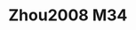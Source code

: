 # Zhou2008 M34
<a name="material" />
<script type="application/ld+json">

  {
    "@context": "https://schema.org/",
    "@type": "ChemicalSubstance",
    "http://purl.org/dc/terms/conformsTo":
      {
        "@type": "CreativeWork",
        "@id": "https://bioschemas.org/profiles/ChemicalSubstance/0.4-RELEASE/"
      },
    "@id": "https://egonw.github.io/nanowiki/nanowiki246.html#material",
    "name": "Zhou2008 M34",
    "sameAs: "http://127.0.0.1/mediawiki/index.php/Special:URIResolver/Zhou2008_M34"
  }
</script>

